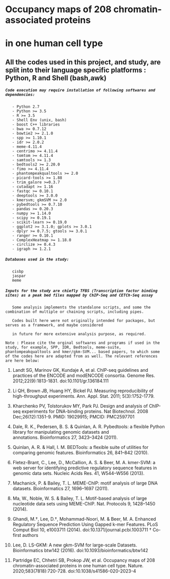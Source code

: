 # Occupancy maps of 208 chromatin-associated proteins 
#            in one human cell type

## All the codes used in this project, and study, are split into their language specific platforms : Python, R and Shell (bash,awk)

##### `Code execution may require installation of following softwares and dependencies:`

```
   - Python 2.7
   - Python >= 3.5
   - R >= 3.5
   - Shell Env (unix, bash) 
   - boost C++ libraries
   - bwa >= 0.7.12
   - bowtie2 >= 2.1.0
   - spp >= 1.10.1
   - idr >= 2.0.2
   - meme-4.11.4
   - centrimo >= 4.11.4
   - tomtom >= 4.11.4
   - samtools >= 1.3
   - bedtools2 >= 2.20.0
   - fimo >= 4.11.4
   - phantompeakqualtools >= 2.0
   - picard-tools >= 1.88 
   - trim_galore >=0.3.7 
   - cutadapt >= 1.16
   - fastqc >= 0.10.1
   - deeptools >= 3.0.0
   - kmersvm; gkmSVM >= 2.0
   - pybedtools >= 0.7.10
   - pandas >= 0.20.3
   - numpy >= 1.14.0
   - scipy >= 0.19.1
   - scikit-learn >= 0.19.0 
   - ggplot2 >= 3.1.0; gplots >= 3.0.1
   - dplyr >= 0.7.5; gtools >= 3.0.1
   - ranger >= 0.10.1
   - ComplexHeatmap >= 1.18.0
   - circlize >= 0.4.3
   - igraph >= 1.2.1
```

##### `Databases used in the study:`

```
   cisbp
   jaspar
   meme
```

##### `Inputs for the study are chiefly TFBS (Transcription factor binding sites) as a peak bed files mapped by ChIP-Seq and CETCh-Seq assay`


```
   Some analysis implements the standalone scripts, and some the combination of multiple or chaining scripts, including pipes.

   Codes built here were not originally intended for packages, but serves as a framework, and maybe considered 

   in future for more extensive analysis purpose, as required.
```

`Note : Please cite the orginal softwares and programs if used in the study, for example, SPP, IDR, Bedtools, meme-suite, phantompeakqualtools and kmer/gkm-SVM... based papers, to which some of the codes here are adapted from as well. The relevant references are here below:`


1. Landt SG, Marinov GK, Kundaje A, et al. ChIP-seq guidelines and practices of the ENCODE and modENCODE consortia. Genome Res. 2012;22(9):1813-1831. doi:10.1101/gr.136184.111

2. Li QH, Brown JB, Huang HY, Bickel PJ. Measuring reproducibility of high-throughput experiments. Ann. Appl. Stat. 2011; 5(3):1752-1779.

3. Kharchenko PV, Tolstorukov MY, Park PJ. Design and analysis of ChIP-seq experiments for DNA-binding proteins. Nat Biotechnol. 2008 Dec;26(12):1351-9. PMID: 19029915; PMCID: PMC2597701

4. Dale, R. K., Pedersen, B. S. & Quinlan, A. R. Pybedtools: a flexible Python library for manipulating genomic datasets and annotations. Bioinformatics 27, 3423–3424 (2011).

5. Quinlan, A. R. & Hall, I. M. BEDTools: a flexible suite of utilities for comparing genomic features. Bioinformatics 26, 841–842 (2010).

6. Fletez-Brant, C., Lee, D., McCallion, A. S. & Beer, M. A. kmer-SVM: a web server for identifying predictive regulatory sequence features in genomic data sets. Nucleic Acids Res. 41, W544–W556 (2013).

7. Machanick, P. & Bailey, T. L. MEME-ChIP: motif analysis of large DNA datasets. Bioinformatics 27, 1696–1697 (2011).

8. Ma, W., Noble, W. S. & Bailey, T. L. Motif-based analysis of large nucleotide data sets using MEME-ChIP. Nat. Protocols 9, 1428–1450 (2014).

9. Ghandi, M.†, Lee, D.†, Mohammad-Noori, M. & Beer, M. A. Enhanced Regulatory Sequence Prediction Using Gapped k-mer Features. PLoS Comput Biol 10, e1003711 (2014). doi:10.1371/journal.pcbi.1003711 † Co-first authors

10. Lee, D. LS-GKM: A new gkm-SVM for large-scale Datasets. Bioinformatics btw142 (2016). doi:10.1093/bioinformatics/btw142

11. Partridge EC, Chhetri SB, Prokop JW, et al. Occupancy maps of 208 chromatin-associated proteins in one human cell type. Nature. 2020;583(7818):720-728. doi:10.1038/s41586-020-2023-4

